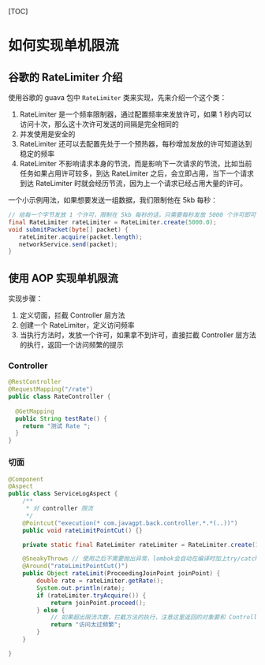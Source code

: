 [TOC]

# 如何实现单机限流



## 谷歌的 RateLimiter 介绍

使用谷歌的 guava 包中 `RateLimiter` 类来实现，先来介绍一个这个类：

1. RateLimiter 是一个频率限制器，通过配置频率来发放许可，如果 1 秒内可以访问十次，那么这十次许可发送的间隔是完全相同的
2. 并发使用是安全的
3. RateLimiter 还可以去配置先处于一个预热器，每秒增加发放的许可知道达到稳定的频率
4. RateLimiter 不影响请求本身的节流，而是影响下一次请求的节流，比如当前任务如果占用许可较多，到达 RateLimiter 之后，会立即占用，当下一个请求到达 RateLimiter 时就会经历节流，因为上一个请求已经占用大量的许可。



一个小示例用法，如果想要发送一组数据，我们限制他在 5kb 每秒：

```java
// 给每一个字节发放 1 个许可，限制在 5kb 每秒的话，只需要每秒发放 5000 个许可即可
final RateLimiter rateLimiter = RateLimiter.create(5000.0);
void submitPacket(byte[] packet) {
   rateLimiter.acquire(packet.length);
   networkService.send(packet);
}
```





## 使用 AOP 实现单机限流

实现步骤：

1. 定义切面，拦截 Controller 层方法
2. 创建一个 RateLimiter，定义访问频率
3. 当执行方法时，发放一个许可，如果拿不到许可，直接拦截 Controller 层方法的执行，返回一个访问频繁的提示



### Controller

```java
@RestController
@RequestMapping("/rate")
public class RateController {
  
  @GetMapping
  public String testRate() {
    return "测试 Rate ";
  }
}
```



### 切面

```java
@Component
@Aspect
public class ServiceLogAspect {
    /**
     * 对 controller 限流
     */
    @Pointcut("execution(* com.javagpt.back.controller.*.*(..))")
    public void rateLimitPointCut() {}

    private static final RateLimiter rateLimiter = RateLimiter.create(10);

    @SneakyThrows // 使用之后不需要抛出异常，lombok会自动在编译时加上try/catch
    @Around("rateLimitPointCut()")
    public Object rateLimit(ProceedingJoinPoint joinPoint) {
        double rate = rateLimiter.getRate();
        System.out.println(rate);
        if (rateLimiter.tryAcquire()) {
            return joinPoint.proceed();
        } else {
            // 如果超出限流次数，拦截方法的执行，注意这里返回的对象要和 Controller 方法的返回对象类型相同，否则会报错
            return "访问太过频繁";
        }
    }

}
```

